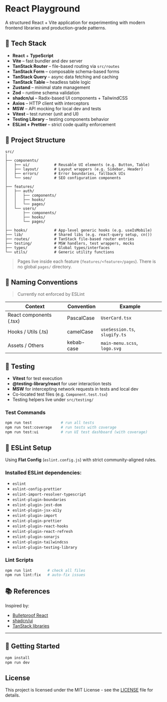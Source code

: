 # React Playground

A structured React + Vite application for experimenting with modern frontend libraries and production-grade patterns.

## 🧱 Tech Stack

- **React** + **TypeScript**
- **Vite** – fast bundler and dev server
- **TanStack Router** – file-based routing via `src/routes`
- **TanStack Form** – composable schema-based forms
- **TanStack Query** – async data fetching and caching
- **TanStack Table** – headless table logic
- **Zustand** – minimal state management
- **Zod** – runtime schema validation
- **shadcn/ui** – Radix-based UI components + TailwindCSS
- **Axios** – HTTP client with interceptors
- **MSW** – API mocking for local dev and tests
- **Vitest** – test runner (unit and UI)
- **Testing Library** – testing components behavior
- **ESLint + Prettier** – strict code quality enforcement

## 📁 Project Structure

```
src/
│
├── components/
│   ├── ui/           # Reusable UI elements (e.g. Button, Table)
│   ├── layout/       # Layout wrappers (e.g. Sidebar, Header)
│   ├── errors/       # Error boundaries, fallback UIs
│   └── seo/          # SEO configuration components
│
├── features/
│   ├── auth/
│   │   ├── components/
│   │   ├── hooks/
│   │   └── pages/
│   └── users/
│       ├── components/
│       ├── hooks/
│       └── pages/
│
├── hooks/            # App-level generic hooks (e.g. useIsMobile)
├── lib/              # Shared libs (e.g. react-query setup, cn())
├── routes/           # TanStack file-based router entries
├── testing/          # MSW handlers, test wrappers, mocks
├── types/            # Global types/interfaces
└── utils/            # Generic utility functions
```

> Pages live inside each feature (`features/<feature>/pages`). There is no global `pages/` directory.

## 📐 Naming Conventions

> Currently not enforced by ESLint

| Context                 | Convention | Example                       |
| ----------------------- | ---------- | ----------------------------- |
| React components (.tsx) | PascalCase | `UserCard.tsx`                |
| Hooks / Utils (.ts)     | camelCase  | `useSession.ts`, `slugify.ts` |
| Assets / Others         | kebab-case | `main-menu.scss`, `logo.svg`  |

## 🧪 Testing

- **Vitest** for test execution
- **@testing-library/react** for user interaction tests
- **MSW** for intercepting network requests in tests and local dev
- Co-located test files (e.g. `Component.test.tsx`)
- Testing helpers live under `src/testing/`

### Test Commands

```bash
npm run test             # run all tests
npm run test:coverage    # run tests with coverage
npm run test:ui          # run UI test dashboard (with coverage)
```

## 🔧 ESLint Setup

Using **Flat Config** (`eslint.config.js`) with strict community-aligned rules.

### Installed ESLint dependencies:

- `eslint`
- `eslint-config-prettier`
- `eslint-import-resolver-typescript`
- `eslint-plugin-boundaries`
- `eslint-plugin-jest-dom`
- `eslint-plugin-jsx-a11y`
- `eslint-plugin-import`
- `eslint-plugin-prettier`
- `eslint-plugin-react-hooks`
- `eslint-plugin-react-refresh`
- `eslint-plugin-sonarjs`
- `eslint-plugin-tailwindcss`
- `eslint-plugin-testing-library`

### Lint Scripts

```bash
npm run lint       # check all files
npm run lint:fix   # auto-fix issues
```

## 📚 References

Inspired by:

- [Bulletproof React](https://github.com/alan2207/bulletproof-react)
- [shadcn/ui](https://ui.shadcn.com/)
- [TanStack libraries](https://tanstack.com/)

---

## 🚀 Getting Started

```bash
npm install
npm run dev
```

## License

This project is licensed under the MIT License - see the [LICENSE](LICENSE) file for details.
